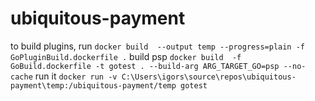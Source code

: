 # ubiquitous-payment

to build plugins, run ```docker build  --output temp --progress=plain -f GoPluginBuild.dockerfile .```
build psp ```docker build  -f GoBuild.dockerfile -t gotest . --build-arg ARG_TARGET_GO=psp --no-cache```
run it ```docker run -v C:\Users\igors\source\repos\ubiquitous-payment\temp:/ubiquitous-payment/temp gotest```